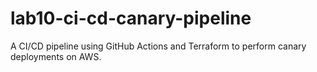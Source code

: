 # lab10-ci-cd-canary-pipeline
A CI/CD pipeline using GitHub Actions and Terraform to perform canary deployments on AWS.
